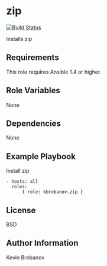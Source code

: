 zip
===

[![Build Status](https://travis-ci.org/kbrebanov/ansible-zip.svg?branch=master)](https://travis-ci.org/kbrebanov/zip)

Installs zip

Requirements
------------

This role requires Ansible 1.4 or higher.

Role Variables
--------------

None

Dependencies
------------

None

Example Playbook
----------------

Install zip
```
- hosts: all
  roles:
    - { role: kbrebanov.zip }
```

License
-------

BSD

Author Information
------------------

Kevin Brebanov
